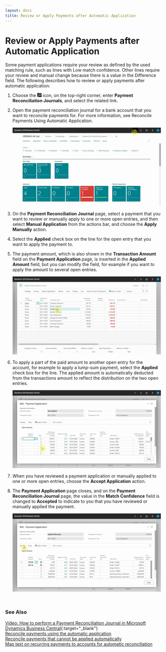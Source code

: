 ```yaml
---
layout: docs
title: Review or Apply Payments after Automatic Application 
---
```


# Review or Apply Payments after Automatic Application 
Some payment applications require your review as defined by the used matching rule, such as lines with Low match confidence. Other lines require your review and manual change because there is a value in the Difference field. The following describes how to review or apply payments after automatic application:
1. Choose the ![](media/search_icon.png) icon, on the top-right corner, enter **Payment Reconciliation Journals**, and select the related link.
2. Open the payment reconciliation journal for a bank account that you want to reconcile payments for. For more information, see Reconcile Payments Using Automatic Application.

   ![](media/garagehive-payment-reconciliation-review1.gif)

3. On the **Payment Reconciliation Journal** page, select a payment that you want to review or manually apply to one or more open entries, and then select **Manual Application** from the actions bar, and choose the **Apply Manually** action.
4. Select the **Applied** check box on the line for the open entry that you want to apply the payment to.
5. The payment amount, which is also shown in the **Transaction Amount** field on the **Payment Application** page, is inserted in the **Applied Amount** field, but you can modify the field, for example if you want to apply the amount to several open entries.

   ![](media/garagehive-payment-reconciliation-review2.gif)

6. To apply a part of the paid amount to another open entry for the account, for example to apply a lump-sum payment, select the **Applied** check box for the line. The applied amount is automatically deducted from the transactions amount to reflect the distribution on the two open entries.

   ![](media/garagehive-payment-reconciliation-review3.gif)

7. When you have reviewed a payment application or manually applied to one or more open entries, choose the **Accept Application** action.
8. The **Payment Application** page closes, and on the **Payment Reconciliation Journal** page, the value in the **Match Confidence** field is changed to **Accepted** to indicate to you that you have reviewed or manually applied the payment.

   ![](media/garagehive-payment-reconciliation-review4.gif)

<br>

### **See Also**

[Video: How to perform a Payment Reconciliation Journal in Microsoft Dynamics Business Central](https://www.youtube.com/watch?v=WiAnm_VUQVQ){:target="_blank"} \
[Reconcile payments using the automatic application](garagehive-reconcile-payments-using-automatic-application.html) \
[Reconcile payments that cannot be applied automatically](garagehive-reconcile-payments-that-cannot-be-applied-automatically.html) \
[Map text on recurring payments to accounts for automatic reconciliation](garagehive-map-text-on-recurring-payments-to-accounts-for-automatic-reconciliation.html) 